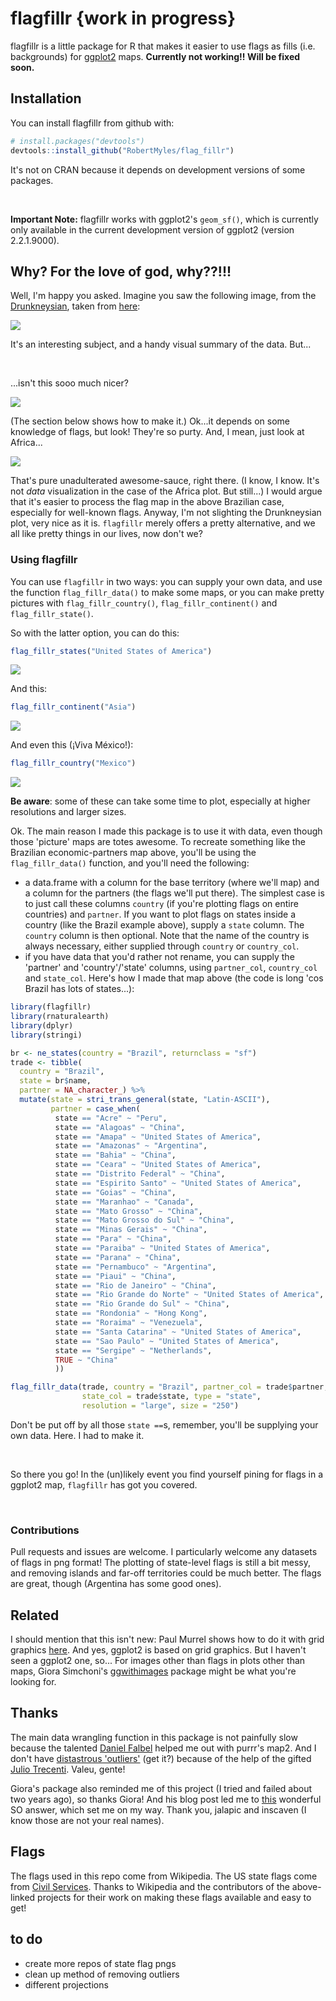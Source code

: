 
<!-- README.md is generated from README.Rmd. Please edit that file -->
flagfillr {work in progress}
============================

flagfillr is a little package for R that makes it easier to use flags as fills (i.e. backgrounds) for [ggplot2](https://github.com/tidyverse/ggplot2) maps. **Currently not working!! Will be fixed soon.**

Installation
------------

You can install flagfillr from github with:

``` r
# install.packages("devtools")
devtools::install_github("RobertMyles/flag_fillr")
```

It's not on CRAN because it depends on development versions of some packages.

<br>

**Important Note:** flagfillr works with ggplot2's `geom_sf()`, which is currently only available in the current development version of ggplot2 (version 2.2.1.9000).

Why? For the love of god, why??!!!
----------------------------------

Well, I'm happy you asked. Imagine you saw the following image, from the [Drunkneysian](http://drunkeynesian.blogspot.com.br/), taken from [here](https://brazilian.report/2017/11/27/brazil-important-trading-partners/):

![](brazil-trade-partners.jpg)

It's an interesting subject, and a handy visual summary of the data. But...

<br>

...isn't this sooo much nicer?

![](brazil.png)

(The section below shows how to make it.) Ok...it depends on some knowledge of flags, but look! They're so purty. And, I mean, just look at Africa...

![](africa.png)

That's pure unadulterated awesome-sauce, right there. (I know, I know. It's not *data* visualization in the case of the Africa plot. But still...) I would argue that it's easier to process the flag map in the above Brazilian case, especially for well-known flags. Anyway, I'm not slighting the Drunkneysian plot, very nice as it is. `flagfillr` merely offers a pretty alternative, and we all like pretty things in our lives, now don't we?

### Using flagfillr

You can use `flagfillr` in two ways: you can supply your own data, and use the function `flag_fillr_data()` to make some maps, or you can make pretty pictures with `flag_fillr_country()`, `flag_fillr_continent()` and `flag_fillr_state()`.

So with the latter option, you can do this:

``` r
flag_fillr_states("United States of America")
```

![](us_states.png)

And this:

``` r
flag_fillr_continent("Asia")
```

![](Asia.png)

And even this (¡Viva México!):

``` r
flag_fillr_country("Mexico")
```

![](Mexico.png)

**Be aware**: some of these can take some time to plot, especially at higher resolutions and larger sizes.

Ok. The main reason I made this package is to use it with data, even though those 'picture' maps are totes awesome. To recreate something like the Brazilian economic-partners map above, you'll be using the `flag_fillr_data()` function, and you'll need the following:

-   a data.frame with a column for the base territory (where we'll map) and a column for the partners (the flags we'll put there). The simplest case is to just call these columns `country` (if you're plotting flags on entire countries) and `partner`. If you want to plot flags on states inside a country (like the Brazil example above), supply a `state` column. The `country` column is then optional. Note that the name of the country is always necessary, either supplied through `country` or `country_col`.
-   if you have data that you'd rather not rename, you can supply the 'partner' and 'country'/'state' columns, using `partner_col`, `country_col` and `state_col`. Here's how I made that map above (the code is long 'cos Brazil has lots of states...):

``` r
library(flagfillr)
library(rnaturalearth)
library(dplyr)
library(stringi)

br <- ne_states(country = "Brazil", returnclass = "sf")
trade <- tibble(
  country = "Brazil",
  state = br$name,
  partner = NA_character_) %>% 
  mutate(state = stri_trans_general(state, "Latin-ASCII"),
         partner = case_when(
          state == "Acre" ~ "Peru",
          state == "Alagoas" ~ "China",
          state == "Amapa" ~ "United States of America",
          state == "Amazonas" ~ "Argentina",
          state == "Bahia" ~ "China",
          state == "Ceara" ~ "United States of America",
          state == "Distrito Federal" ~ "China",
          state == "Espirito Santo" ~ "United States of America",
          state == "Goias" ~ "China",
          state == "Maranhao" ~ "Canada",
          state == "Mato Grosso" ~ "China",
          state == "Mato Grosso do Sul" ~ "China",
          state == "Minas Gerais" ~ "China",
          state == "Para" ~ "China",
          state == "Paraiba" ~ "United States of America",
          state == "Parana" ~ "China",
          state == "Pernambuco" ~ "Argentina",
          state == "Piaui" ~ "China",
          state == "Rio de Janeiro" ~ "China",
          state == "Rio Grande do Norte" ~ "United States of America",
          state == "Rio Grande do Sul" ~ "China",
          state == "Rondonia" ~ "Hong Kong",
          state == "Roraima" ~ "Venezuela",
          state == "Santa Catarina" ~ "United States of America",
          state == "Sao Paulo" ~ "United States of America",
          state == "Sergipe" ~ "Netherlands",
          TRUE ~ "China"
          ))

flag_fillr_data(trade, country = "Brazil", partner_col = trade$partner, 
                state_col = trade$state, type = "state", 
                resolution = "large", size = "250")
```

Don't be put off by all those `state ==`s, remember, you'll be supplying your own data. Here. I had to make it.

<br>

So there you go! In the (un)likely event you find yourself pining for flags in a ggplot2 map, `flagfillr` has got you covered.

<br>

### Contributions

Pull requests and issues are welcome. I particularly welcome any datasets of flags in png format! The plotting of state-level flags is still a bit messy, and removing islands and far-off territories could be much better. The flags are great, though (Argentina has some good ones).

Related
-------

I should mention that this isn't new: Paul Murrel shows how to do it with grid graphics [here](https://journal.r-project.org/archive/2011-1/RJournal_2011-1_Murrell.pdf). And yes, ggplot2 is based on grid graphics. But I haven't seen a ggplot2 one, so... For images other than flags in plots other than maps, Giora Simchoni's [ggwithimages](http://giorasimchoni.com/2018/01/03/2018-01-03-congratulations-it-s-a-geom/) package might be what you're looking for.

Thanks
------

The main data wrangling function in this package is not painfully slow because the talented [Daniel Falbel](https://github.com/dfalbel) helped me out with purrr's map2. And I don't have [distastrous 'outliers'](https://stackoverflow.com/questions/48366952/check-if-sf-geometry-is-contiguous-in-r) (get it?) because of the help of the gifted [Julio Trecenti](https://github.com/jtrecenti). Valeu, gente!

Giora's package also reminded me of this project (I tried and failed about two years ago), so thanks Giora! And his blog post led me to [this](https://stackoverflow.com/questions/28206611/adding-custom-image-to-geom-polygon-fill-in-ggplot) wonderful SO answer, which set me on my way. Thank you, jalapic and inscaven (I know those are not your real names).

Flags
-----

The flags used in this repo come from Wikipedia. The US state flags come from [Civil Services](https://github.com/CivilServiceUSA/us-states). Thanks to Wikipedia and the contributors of the above-linked projects for their work on making these flags available and easy to get!

to do
-----

-   create more repos of state flag pngs
-   clean up method of removing outliers
-   different projections
